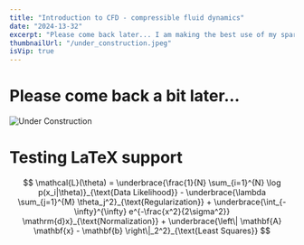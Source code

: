 ```yaml
---
title: "Introduction to CFD - compressible fluid dynamics"
date: "2024-13-32"
excerpt: "Please come back later... I am making the best use of my spare time on this..."
thumbnailUrl: "/under_construction.jpeg"
isVip: true
---
```


# Please come back a bit later...
![Under Construction](/under_construction.jpeg "width=500")

# Testing LaTeX support

$$
\mathcal{L}(\theta) = \underbrace{\frac{1}{N} \sum_{i=1}^{N} \log p(x_i|\theta)}_{\text{Data Likelihood}} - \underbrace{\lambda \sum_{j=1}^{M} \theta_j^2}_{\text{Regularization}} + \underbrace{\int_{-\infty}^{\infty} e^{-\frac{x^2}{2\sigma^2}} \mathrm{d}x}_{\text{Normalization}} + \underbrace{\left\| \mathbf{A} \mathbf{x} - \mathbf{b} \right\|_2^2}_{\text{Least Squares}}
$$